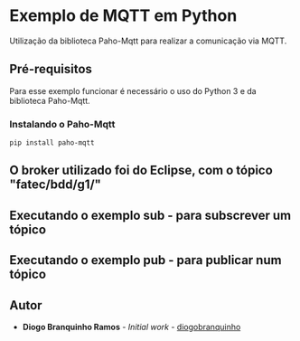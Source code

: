 # Exemplo de MQTT em Python
Utilização da biblioteca Paho-Mqtt para realizar a comunicação via MQTT.

## Pré-requisitos
Para esse exemplo funcionar é necessário o uso do Python 3 e da biblioteca Paho-Mqtt.

### Instalando o Paho-Mqtt
```
pip install paho-mqtt
```
## O broker utilizado foi do Eclipse, com o tópico "fatec/bdd/g1/"

## Executando o exemplo sub - para subscrever um tópico

## Executando o exemplo pub - para publicar num tópico

## Autor

* **Diogo Branquinho Ramos** - *Initial work* - [diogobranquinho](https://github.com/diogobranquinho)

